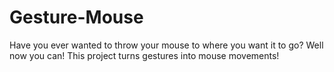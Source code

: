# Gesture-Mouse
Have you ever wanted to throw your mouse to where you want it to go?  Well now you can!  This project turns gestures into mouse movements!
